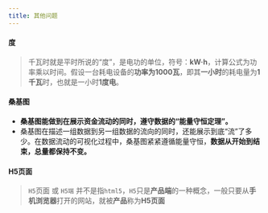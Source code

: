 ```yaml
---
title: 其他问题
---
```


#### 度
> 千瓦时就是平时所说的“度”，是电功的单位，符号：**kW·h**，计算公式为功率乘以时间。假设一台耗电设备的**功率为1000瓦**，即其**一小时**的耗电量为**1千瓦**时，也就是一小时**1度电**。

#### 桑基图

-   **桑基图能做到在展示资金流动的同时，遵守数据的“能量守恒定理”。**
-   桑基图在描述一组数据到另一组数据的流向的同时，还能展示到底“流”了多少。在数据流动的可视化过程中，桑基图紧紧遵循能量守恒，**数据从开始到结束，总量都保持不变。**

#### H5页面
> `H5`页面 或 `H5端` 并不是指`html5`，`H5`只是**产品端**的一种概念，一般只要从**手机浏览器**打开的网站，就被**产品**称为**H5页面**